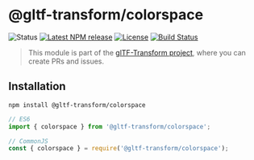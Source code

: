# @gltf-transform/colorspace

<!-- This file is automatically generated. Please don't edit it directly:
if you find an error, edit the source file (likely index.ts), and re-run
./scripts/update-readmes in the turf project. -->

![Status](https://img.shields.io/badge/status-experimental-orange.svg)
[![Latest NPM release](https://img.shields.io/npm/v/@gltf-transform/colorspace.svg)](https://www.npmjs.com/package/@gltf-transform/colorspace)
[![License](https://img.shields.io/npm/l/@gltf-transform/core.svg)](https://github.com/donmccurdy/glTF-Transform/blob/master/LICENSE)
[![Build Status](https://travis-ci.com/donmccurdy/glTF-Transform.svg?branch=master)](https://travis-ci.com/donmccurdy/glTF-Transform)

> This module is part of the [glTF-Transform project](https://github.com/donmccurdy/glTF-Transform), where you can create PRs and
issues.

## Installation

```
npm install @gltf-transform/colorspace
```

```js
// ES6
import { colorspace } from '@gltf-transform/colorspace';

// CommonJS
const { colorspace } = require('@gltf-transform/colorspace');
```
